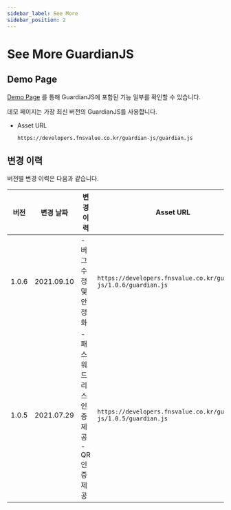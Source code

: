 ```yaml
---
sidebar_label: See More
sidebar_position: 2
---
```

# See More GuardianJS

## Demo Page
[Demo Page](https://developers.fnsvalue.co.kr/guardian-js/demo/)
를 통해 GuardianJS에 포함된 기능 일부를 확인할 수 있습니다.

데모 페이지는 가장 최신 버전의 GuardianJS를 사용합니다.
- Asset URL
  ```
  https://developers.fnsvalue.co.kr/guardian-js/guardian.js
  ```

## 변경 이력
버전별 변경 이력은 다음과 같습니다.

|버전|변경 날짜|변경 이력|Asset URL|
|---|---|---|---|
|1.0.6| 2021.09.10 | - 버그 수정 및 안정화 | `https://developers.fnsvalue.co.kr/guardian-js/1.0.6/guardian.js` |
|1.0.5| 2021.07.29 | - 패스워드 리스 인증 제공<br/> - QR 인증 제공 | `https://developers.fnsvalue.co.kr/guardian-js/1.0.5/guardian.js` |
